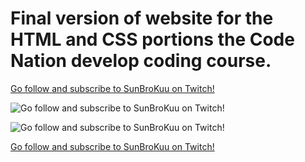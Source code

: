 # Final version of website for the HTML and CSS portions the Code Nation develop coding course.

[Go follow and subscribe to SunBroKuu on Twitch!](https://i.imgur.com/zSckUUG.gifv)

<blockquote class="imgur-embed-pub" lang="en" data-id="zSckUUG"><a href="//imgur.com/zSckUUG"></a></blockquote><script async src="//s.imgur.com/min/embed.js" charset="utf-8"></script>

![Go follow and subscribe to SunBroKuu on Twitch!](https://media.giphy.com/media/h6xRbX0tEqLhiOf3GU/giphy.gif)

![Go follow and subscribe to SunBroKuu on Twitch!](https://imgur.com/zSckUUG)

[Go follow and subscribe to SunBroKuu on Twitch!](https://media.giphy.com/media/h6xRbX0tEqLhiOf3GU/giphy.gif)